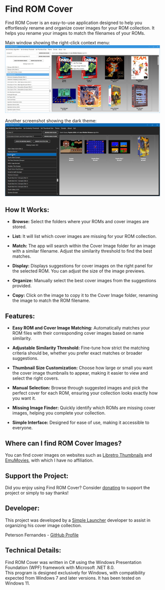 # Find ROM Cover

Find ROM Cover is an easy-to-use application designed to help you effortlessly rename and organize cover images for your ROM collection. It helps you rename your images to match the filenames of your ROMs.

Main window showing the right-click context menu:
![Screenshot](screenshot1.png)

Another screenshot showing the dark theme:
![Screenshot](screenshot2.png)

## How It Works:

- **Browse:** Select the folders where your ROMs and cover images are stored.

- **List:** It will list which cover images are missing for your ROM collection.

- **Match:** The app will search within the Cover Image folder for an image with a similar filename. Adjust the similarity threshold to find the best matches.

- **Display:** Displays suggestions for cover images on the right panel for the selected ROM. You can adjust the size of the image previews.

- **Organize:** Manually select the best cover images from the suggestions provided.

- **Copy:** Click on the image to copy it to the Cover Image folder, renaming the image to match the ROM filename.

## Features:

- **Easy ROM and Cover Image Matching:** Automatically matches your ROM files with their corresponding cover images based on name similarity.

- **Adjustable Similarity Threshold:** Fine-tune how strict the matching criteria should be, whether you prefer exact matches or broader suggestions.

- **Thumbnail Size Customization:** Choose how large or small you want the cover image thumbnails to appear, making it easier to view and select the right covers.

- **Manual Selection:** Browse through suggested images and pick the perfect cover for each ROM, ensuring your collection looks exactly how you want it.

- **Missing Image Finder:** Quickly identify which ROMs are missing cover images, helping you complete your collection.

- **Simple Interface:** Designed for ease of use, making it accessible to everyone.

## Where can I find ROM Cover Images?

You can find cover images on websites such as [Libretro Thumbnails](https://github.com/libretro-thumbnails/libretro-thumbnails) and [EmuMovies](https://emumovies.com/), with which I have no affiliation.

## Support the Project:

Did you enjoy using Find ROM Cover? Consider [donating](https://www.purelogiccode.com/donate) to support the project or simply to say thanks!

## Developer:

This project was developed by a [Simple Launcher](https://github.com/drpetersonfernandes/SimpleLauncher) developer to assist in organizing his cover image collection.

Peterson Fernandes - [GitHub Profile](https://github.com/drpetersonfernandes)

## Technical Details:

Find ROM Cover was written in C# using the Windows Presentation Foundation (WPF) framework with Microsoft .NET 8.0.<br>
This program is designed exclusively for Windows, with compatibility expected from Windows 7 and later versions. It has been tested on Windows 11.
